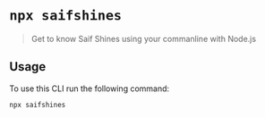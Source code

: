 # `npx saifshines`

> Get to know Saif Shines using your commanline with Node.js

## Usage

To use this CLI run the following command:

```sh
npx saifshines
```
